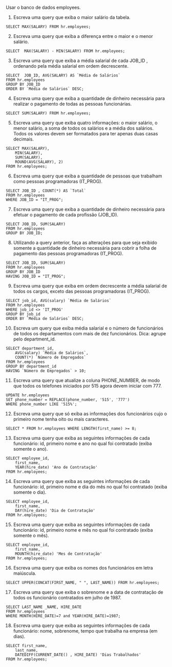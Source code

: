 Usar o banco de dados employees.

01. Escreva uma query que exiba o maior salário da tabela.
```
SELECT MAX(SALARY) FROM hr.employees;
```

02. Escreva uma query que exiba a diferença entre o maior e o menor salário.
```
SELECT  MAX(SALARY) - MIN(SALARY) FROM hr.employees;
```

03. Escreva uma query que exiba a média salarial de cada JOB_ID , ordenando pela média salarial em ordem decrescente.
```
SELECT  JOB_ID, AVG(SALARY) AS `Média de Salários`
FROM hr.employees
GROUP BY JOB_ID
ORDER BY `Média de Salários` DESC;
```

04. Escreva uma query que exiba a quantidade de dinheiro necessária para realizar o pagamento de todas as pessoas funcionárias.
```
SELECT SUM(SALARY) FROM hr.employees;
```

05. Escreva uma query que exiba quatro informações: o maior salário, o menor salário, a soma de todos os salários e a média dos salários. Todos os valores devem ser formatados para ter apenas duas casas decimais.
```
SELECT MAX(SALARY),
	MIN(SALARY),
	SUM(SALARY),
    ROUND(AVG(SALARY), 2)
FROM hr.employees;
```

06. Escreva uma query que exiba a quantidade de pessoas que trabalham como pessoas programadoras (IT_PROG).
```
SELECT JOB_ID , COUNT(*) AS `Total`
FROM hr.employees
WHERE JOB_ID = "IT_PROG";
```

07. Escreva uma query que exiba a quantidade de dinheiro necessária para efetuar o pagamento de cada profissão (JOB_ID).
```
SELECT JOB_ID, SUM(SALARY)
FROM hr.employees
GROUP BY JOB_ID;
```

08. Utilizando a query anterior, faça as alterações para que seja exibido somente a quantidade de dinheiro necessária para cobrir a folha de pagamento das pessoas programadoras (IT_PROG).
```
SELECT JOB_ID, SUM(SALARY)
FROM hr.employees
GROUP BY JOB_ID
HAVING JOB_ID = "IT_PROG";
```

09. Escreva uma query que exiba em ordem decrescente a média salarial de todos os cargos, exceto das pessoas programadoras (IT_PROG).
```
SELECT job_id, AVG(salary) `Média de Salários`
FROM hr.employees
WHERE job_id <> 'IT_PROG'
GROUP BY job_id
ORDER BY `Média de Salários` DESC;
```

10. Escreva um query que exiba média salarial e o número de funcionários de todos os departamentos com mais de dez funcionários. Dica: agrupe pelo department_id.
```
SELECT department_id,
    AVG(salary) `Média de Salários`,
    COUNT(*) `Número de Empregados`
FROM hr.employees
GROUP BY department_id
HAVING `Número de Empregados` > 10;
```

11. Escreva uma query que atualize a coluna PHONE_NUMBER, de modo que todos os telefones iniciados por 515 agora devem iniciar com 777.
```
UPDATE hr.employees
SET phone_number = REPLACE(phone_number, '515', '777')
WHERE phone_number LIKE '515%';
```

12. Escreva uma query que só exiba as informações dos funcionários cujo o primeiro nome tenha oito ou mais caracteres.
```
SELECT * FROM hr.employees WHERE LENGTH(first_name) >= 8;
```

13. Escreva uma query que exiba as seguintes informações de cada funcionário: id, primeiro nome e ano no qual foi contratado (exiba somente o ano).
```
SELECT employee_id,
	first_name,
    YEAR(hire_date) 'Ano de Contratação'
FROM hr.employees;
```

14. Escreva uma query que exiba as seguintes informações de cada funcionário: id, primeiro nome e dia do mês no qual foi contratado (exiba somente o dia).
```
SELECT employee_id,
	first_name,
    DAY(hire_date) 'Dia de Contratação'
FROM hr.employees;
```

15. Escreva uma query que exiba as seguintes informações de cada funcionário: id, primeiro nome e mês no qual foi contratado (exiba somente o mês).
```
SELECT employee_id,
	first_name,
    MOUNTH(hire_date) 'Mes de Contratação'
FROM hr.employees;
```

16. Escreva uma query que exiba os nomes dos funcionários em letra maiúscula.
```
SELECT UPPER(CONCAT(FIRST_NAME, " ", LAST_NAME)) FROM hr.employees;
```

17. Escreva uma query que exiba o sobrenome e a data de contratação de todos os funcionário contratados em julho de 1987.
```
SELECT LAST_NAME _NAME, HIRE_DATE
FROM hr.employees
WHERE MONTH(HIRE_DATE)=7 and YEAR(HIRE_DATE)=1987;
```

18. Escreva uma query que exiba as seguintes informações de cada funcionário: nome, sobrenome, tempo que trabalha na empresa (em dias).
```
SELECT first_name,
    last_name,
    DATEDIFF(CURRENT_DATE() , HIRE_DATE) 'Dias Trabalhados'
FROM hr.employees;
```
